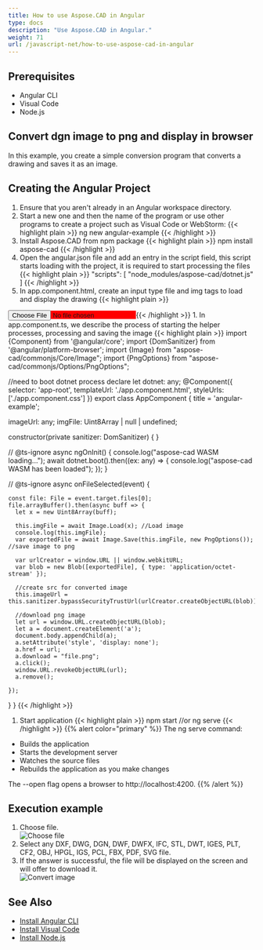 ```yaml
---
title: How to use Aspose.CAD in Angular
type: docs
description: "Use Aspose.CAD in Angular."
weight: 71
url: /javascript-net/how-to-use-aspose-cad-in-angular
---
```


## Prerequisites
- Angular CLI
- Visual Code
- Node.js

## Convert dgn image to png and display in browser

In this example, you create a simple conversion program that converts a drawing and saves it as an image.

## Creating the Angular Project

1. Ensure that you aren't already in an Angular workspace directory.
1. Start a new one and then the name of the program or use other programs to create a project such as Visual Code or WebStorm:
{{< highlight plain >}}
ng new angular-example
{{< /highlight >}}
1. Install Aspose.CAD from npm package
{{< highlight plain >}}
npm install aspose-cad
{{< /highlight >}}
1. Open the angular.json file and add an entry in the script field, this script starts loading with the project, it is required to start processing the files
{{< highlight plain >}}
"scripts": [
  "node_modules/aspose-cad/dotnet.js"
]
{{< /highlight >}}
1. In app.component.html, create an input type file and img tags to load and display the drawing
{{< highlight plain >}}
<span style="background-color: red">
    <input type="file" class="file-upload" (change)="onFileSelected($event)" />
    <img alt="" id="image" [src]="imageUrl" />
</span>
{{< /highlight >}}
1. In app.component.ts, we describe the process of starting the helper processes, processing and saving the image
{{< highlight plain >}}
import {Component} from '@angular/core';
import {DomSanitizer} from '@angular/platform-browser';
import {Image} from "aspose-cad/commonjs/Core/Image";
import {PngOptions} from "aspose-cad/commonjs/Options/PngOptions";

//need to boot dotnet process
declare let dotnet: any;
@Component({
  selector: 'app-root',
  templateUrl: './app.component.html',
  styleUrls: ['./app.component.css']
})
export class AppComponent {
  title = 'angular-example';

  imageUrl: any;
  imgFile: Uint8Array | null | undefined;

  constructor(private sanitizer: DomSanitizer) {
  }

  // @ts-ignore
  async ngOnInit() {
    console.log("aspose-cad WASM loading...");
    await dotnet.boot().then((ex: any) => {
      console.log("aspose-cad WASM has been loaded");
    });
  }

  // @ts-ignore
  async onFileSelected(event) {

    const file: File = event.target.files[0];
    file.arrayBuffer().then(async buff => {
      let x = new Uint8Array(buff);
      
      this.imgFile = await Image.Load(x); //Load image
      console.log(this.imgFile);
      var exportedFile = await Image.Save(this.imgFile, new PngOptions()); //save image to png

      var urlCreator = window.URL || window.webkitURL;
      var blob = new Blob([exportedFile], { type: 'application/octet-stream' });
      
      //create src for converted image
      this.imageUrl = this.sanitizer.bypassSecurityTrustUrl(urlCreator.createObjectURL(blob));

      //download png image
      let url = window.URL.createObjectURL(blob);
      let a = document.createElement('a');
      document.body.appendChild(a);
      a.setAttribute('style', 'display: none');
      a.href = url;
      a.download = "file.png";
      a.click();
      window.URL.revokeObjectURL(url);
      a.remove();

    });
  }
}
{{< /highlight >}}
1. Start application
{{< highlight plain >}}
npm start
//or
ng serve
{{< /highlight >}}
{{% alert color="primary" %}} 
The ng serve command:

- Builds the application
- Starts the development server
- Watches the source files
- Rebuilds the application as you make changes

The --open flag opens a browser to http://localhost:4200.
{{% /alert %}}

## Execution example

1. Choose file.<br>
![Choose file](/_assets/choose-file.png)<br>
1. Select any DXF, DWG, DGN, DWF, DWFX, IFC, STL, DWT, IGES, PLT, CF2, OBJ, HPGL, IGS, PCL, FBX, PDF, SVG file.
1. If the answer is successful, the file will be displayed on the screen and will offer to download it.<br>
![Convert image](/_assets/convert-image.png)<br>

## See Also

- [Install Angular CLI](https://angular.io/guide/setup-local/)
- [Install Visual Code](https://code.visualstudio.com/)
- [Install Node.js](https://nodejs.org/en/)